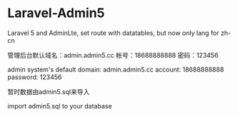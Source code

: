 # Laravel-Admin5
Laravel 5 and AdminLte, set route with datatables, but now only lang for zh-cn


管理后台默认域名：admin.admin5.cc
帐号：18688888888
密码：123456

admin system's default domain: admin.admin5.cc
account: 18688888888
password: 123456

暂时数据由admin5.sql来导入

import admin5.sql to your database
